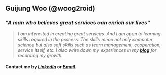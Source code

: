## Guijung Woo (@woog2roid)

### **_"A man who believes great services can enrich our lives"_**

> _I am interested in creating great services. And I am open to learning skills required in the process. The skills mean not only computer science but also soft skills such as team management, cooperation, service itself, etc. I also write down my experiences in my **[blog](https://woog2roid.dev)** for recording my growth._

#### **Contact me by _[LinkedIn](https://www.linkedin.com/in/woog2roid/)_ or _[Email](mailto:wooguijung@korea.ac.kr)_.**
